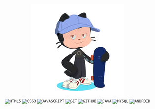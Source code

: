 <div id="header" align="center">  
	<img src="octocat.png" width="300" />
	<div>
		<code><img width="40px" src="https://cdn.jsdelivr.net/gh/devicons/devicon/icons/html5/html5-original-wordmark.svg" title = "HTML5"/></code>
		<code><img width="40px" src="https://cdn.jsdelivr.net/gh/devicons/devicon/icons/css3/css3-original-wordmark.svg" title = "CSS3"/></code>
		<code><img width="40px" src="https://cdn.jsdelivr.net/gh/devicons/devicon/icons/javascript/javascript-original.svg" title = "JAVASCRIPT"/></code>
		<code><img width="40px" src="https://cdn.jsdelivr.net/gh/devicons/devicon/icons/git/git-original.svg" title = "GIT"/></code>
		<code><img width="40px" src="https://cdn.jsdelivr.net/gh/devicons/devicon/icons/github/github-original.svg" title = "GITHUB"/></code>
		<code><img width="40px" src="https://cdn.jsdelivr.net/gh/devicons/devicon/icons/java/java-original.svg" title = "JAVA"/></code>
		<code><img width="40px" src="https://cdn.jsdelivr.net/gh/devicons/devicon/icons/mysql/mysql-original.svg" title = "MYSQL"/></code>
		<code><img width="40px" src="https://cdn.jsdelivr.net/gh/devicons/devicon/icons/android/android-original.svg" title = "ANDROID"/></code>
	</div>
</div>
